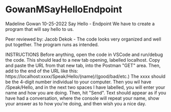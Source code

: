 # GowanMSayHelloEndpoint
Madeline Gowan
10-25-2022
Say Hello - Endpoint
We have to create a program that will say hello to us.

Peer reviewed by: Jacob Dekok - The code looks very organized and well put together. The program runs as intended.

INSTRUCTIONS
Before anything, open the code in VSCode and run/debug the code. This should lead to a new tab opening, labelled localhost. Copy and paste the URL from that new tab, into the Postman "GET" area. Then, add to the end of the URL like this: 
https://localhost:xxxx/Speak/Hello/(name)/(good/bad/etc.)
The xxxx should be the 4-digit number individual to your computer. Then you wil have /Speak/Hello, and in the next two spaces I have labelled, you will enter your name and how you are doing. Then, hit "Send". Text should appear as if you have had a conversation, where the console will repeat your name, show your answer as to how you're doing, and then wish you a nice day.
